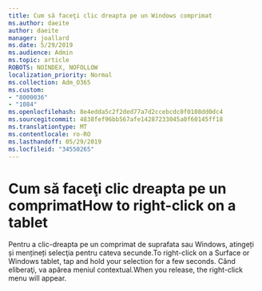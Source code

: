 ```yaml
---
title: Cum să faceţi clic dreapta pe un Windows comprimat
ms.author: daeite
author: daeite
manager: joallard
ms.date: 5/29/2019
ms.audience: Admin
ms.topic: article
ROBOTS: NOINDEX, NOFOLLOW
localization_priority: Normal
ms.collection: Adm_O365
ms.custom:
- "8000036"
- "1084"
ms.openlocfilehash: 8e4edda5c2f2ded77a7d2ccebcdc0f0108dd0dc4
ms.sourcegitcommit: 4838fef96bb567afe14287233045a0f60145ff18
ms.translationtype: MT
ms.contentlocale: ro-RO
ms.lasthandoff: 05/29/2019
ms.locfileid: "34550265"
---
```

# <a name="how-to-right-click-on-a-tablet"></a><span data-ttu-id="d8547-102">Cum să faceţi clic dreapta pe un comprimat</span><span class="sxs-lookup"><span data-stu-id="d8547-102">How to right-click on a tablet</span></span>

<span data-ttu-id="d8547-103">Pentru a clic-dreapta pe un comprimat de suprafata sau Windows, atingeți și mențineți selecţia pentru cateva secunde.</span><span class="sxs-lookup"><span data-stu-id="d8547-103">To right-click on a Surface or Windows tablet, tap and hold your selection for a few seconds.</span></span> <span data-ttu-id="d8547-104">Când eliberaţi, va apărea meniul contextual.</span><span class="sxs-lookup"><span data-stu-id="d8547-104">When you release, the right-click menu will appear.</span></span>